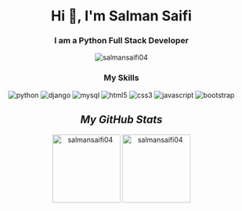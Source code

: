 <h1 align="center">Hi 👋, I'm Salman Saifi</h1>
<h3 align="center">I am a Python Full Stack Developer</h3>

<p align="center"> <img src="https://komarev.com/ghpvc/?username=salmansaifi04&label=Profile%20views&color=0e75b6&style=flat" alt="salmansaifi04" /> </p>


<!-- My skill section start -->
<h3 align="center">My Skills</h3>
<p align="center">
    <img src="https://img.shields.io/badge/Python-FFD43B?style=for-the-badge&logo=python&logoColor=blue" alt="python" />
    <img src="https://img.shields.io/badge/Django-092E20?style=for-the-badge&logo=django&logoColor=green" alt="django" />
    <img src="https://img.shields.io/badge/MySQL-005C84?style=for-the-badge&logo=mysql&logoColor=white" alt="mysql" />
    <img src="https://img.shields.io/badge/HTML5-E34F26?style=for-the-badge&logo=html5&logoColor=white" alt="html5" />
    <img src="https://img.shields.io/badge/CSS3-1572B6?style=for-the-badge&logo=css3&logoColor=white" alt="css3" />
    <img src="https://img.shields.io/badge/JavaScript-323330?style=for-the-badge&logo=javascript&logoColor=F7DF1E" alt="javascript" />
    <img src="https://img.shields.io/badge/Bootstrap-563D7C?style=for-the-badge&logo=bootstrap&logoColor=white" alt="bootstrap" />
</p>
<!-- my skills section end -->


<!-- stats start -->
<h2 align="center"><i>My GitHub Stats</i></h2>
<p align="center">
    <img align="center" src="https://github-readme-stats.vercel.app/api/top-langs?username=salmansaifi04&show_icons=true&include_all_commits=true&count_private=true&hide=issues,contribs&border_radius=0&locale=en&theme=dark" alt="salmansaifi04" height="139"/>

<img align="center" src="https://github-readme-stats.vercel.app/api?username=salmansaifi04&layout=compact&border_radius=0&theme=dark" alt="salmansaifi04" height="139" />
</p>
<!-- stats end -->
